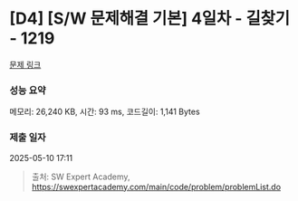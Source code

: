 # [D4] [S/W 문제해결 기본] 4일차 - 길찾기 - 1219 

[문제 링크](https://swexpertacademy.com/main/code/problem/problemDetail.do?contestProbId=AV14geLqABQCFAYD) 

### 성능 요약

메모리: 26,240 KB, 시간: 93 ms, 코드길이: 1,141 Bytes

### 제출 일자

2025-05-10 17:11



> 출처: SW Expert Academy, https://swexpertacademy.com/main/code/problem/problemList.do